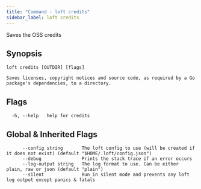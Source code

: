 ```yaml
---
title: "Command - loft credits"
sidebar_label: loft credits
---
```



Saves the OSS credits

## Synopsis

```
loft credits [OUTDIR] [flags]
```

```
Saves licenses, copyright notices and source code, as required by a Go package's dependencies, to a directory.
```


## Flags

```
  -h, --help   help for credits
```


## Global & Inherited Flags

```
      --config string       The loft config to use (will be created if it does not exist) (default "$HOME/.loft/config.json")
      --debug               Prints the stack trace if an error occurs
      --log-output string   The log format to use. Can be either plain, raw or json (default "plain")
      --silent              Run in silent mode and prevents any loft log output except panics & fatals
```

